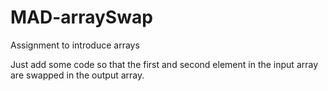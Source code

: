 # MAD-arraySwap
Assignment to introduce arrays

Just add some code so that the first and second element in the input array are swapped in the output array.
